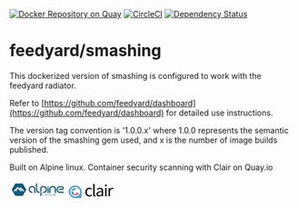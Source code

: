 [![Docker Repository on Quay](https://quay.io/repository/feedyard/smashing/status "Docker Repository on Quay")](https://quay.io/repository/feedyard/smashing)
[![CircleCI](https://circleci.com/gh/feedyard/smashing.svg?style=shield)](https://circleci.com/gh/feedyard/smashing)
[![Dependency Status](https://gemnasium.com/badges/github.com/feedyard/smashing.svg)](https://gemnasium.com/github.com/feedyard/smashing)

# feedyard/smashing

This dockerized version of smashing is configured to work with the feedyard radiator.

Refer to [https://github.com/feedyard/dashboard](https://github.com/feedyard/dashboard) for detailed use instructions.

The version tag convention is '1.0.0.x' where 1.0.0 represents the semantic version of the smashing gem used, and x is the number of image builds published.

Built on Alpine linux. Container security scanning with Clair on Quay.io</br></br>
![alpine linux](images/alpine.png) ![clair](images/clair.png)

